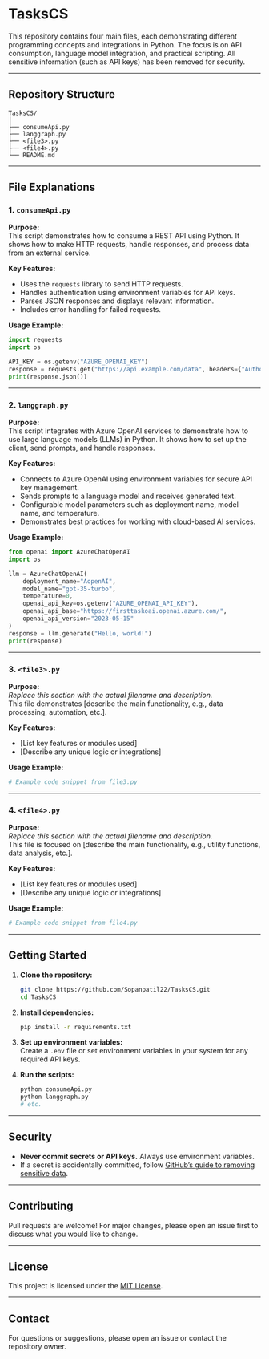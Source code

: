 # TasksCS

This repository contains four main files, each demonstrating different programming concepts and integrations in Python. The focus is on API consumption, language model integration, and practical scripting. All sensitive information (such as API keys) has been removed for security.

---

## Repository Structure

```
TasksCS/
│
├── consumeApi.py
├── langgraph.py
├── <file3>.py
├── <file4>.py
└── README.md
```

---

## File Explanations

### 1. `consumeApi.py`

**Purpose:**  
This script demonstrates how to consume a REST API using Python. It shows how to make HTTP requests, handle responses, and process data from an external service.

**Key Features:**
- Uses the `requests` library to send HTTP requests.
- Handles authentication using environment variables for API keys.
- Parses JSON responses and displays relevant information.
- Includes error handling for failed requests.

**Usage Example:**
```python
import requests
import os

API_KEY = os.getenv("AZURE_OPENAI_KEY")
response = requests.get("https://api.example.com/data", headers={"Authorization": f"Bearer {API_KEY}"})
print(response.json())
```

---

### 2. `langgraph.py`

**Purpose:**  
This script integrates with Azure OpenAI services to demonstrate how to use large language models (LLMs) in Python. It shows how to set up the client, send prompts, and handle responses.

**Key Features:**
- Connects to Azure OpenAI using environment variables for secure API key management.
- Sends prompts to a language model and receives generated text.
- Configurable model parameters such as deployment name, model name, and temperature.
- Demonstrates best practices for working with cloud-based AI services.

**Usage Example:**
```python
from openai import AzureChatOpenAI
import os

llm = AzureChatOpenAI(
    deployment_name="AopenAI",
    model_name="gpt-35-turbo",
    temperature=0,
    openai_api_key=os.getenv("AZURE_OPENAI_API_KEY"),
    openai_api_base="https://firsttaskoai.openai.azure.com/",
    openai_api_version="2023-05-15"
)
response = llm.generate("Hello, world!")
print(response)
```

---

### 3. `<file3>.py`

**Purpose:**  
_Replace this section with the actual filename and description._  
This file demonstrates [describe the main functionality, e.g., data processing, automation, etc.].

**Key Features:**
- [List key features or modules used]
- [Describe any unique logic or integrations]

**Usage Example:**
```python
# Example code snippet from file3.py
```

---

### 4. `<file4>.py`

**Purpose:**  
_Replace this section with the actual filename and description._  
This file is focused on [describe the main functionality, e.g., utility functions, data analysis, etc.].

**Key Features:**
- [List key features or modules used]
- [Describe any unique logic or integrations]

**Usage Example:**
```python
# Example code snippet from file4.py
```

---

## Getting Started

1. **Clone the repository:**
   ```sh
   git clone https://github.com/Sopanpatil22/TasksCS.git
   cd TasksCS
   ```

2. **Install dependencies:**
   ```sh
   pip install -r requirements.txt
   ```

3. **Set up environment variables:**  
   Create a `.env` file or set environment variables in your system for any required API keys.

4. **Run the scripts:**  
   ```sh
   python consumeApi.py
   python langgraph.py
   # etc.
   ```

---

## Security

- **Never commit secrets or API keys.** Always use environment variables.
- If a secret is accidentally committed, follow [GitHub’s guide to removing sensitive data](https://docs.github.com/en/authentication/keeping-your-account-and-data-secure/removing-sensitive-data-from-a-repository).

---

## Contributing

Pull requests are welcome! For major changes, please open an issue first to discuss what you would like to change.

---

## License

This project is licensed under the [MIT License](LICENSE).

---

## Contact

For questions or suggestions, please open an issue or contact the repository owner.
